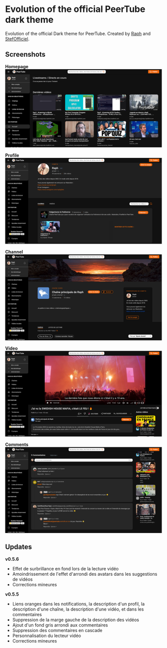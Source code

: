 # Evolution of the official PeerTube dark theme

Evolution of the official Dark theme for PeerTube.
Created by [Raph](https://tooter.social/@raph) and [StefOfficiel](https://mastodon.stefofficiel.me/@stefofficiel).


## Screenshots

**Homepage**
![watch screen](./screens/home.png)

**Profile**
![watch screen](./screens/profile.png)

**Channel**
![watch screen](./screens/channel.png)

**Video**
![watch screen](./screens/video.png)

**Comments**
![watch screen](./screens/comments.png)


## Updates

**v0.5.6**
- Effet de surbrillance en fond lors de la lecture vidéo
- Amoindrissement de l'effet d'arrondi des avatars dans les suggestions de vidéos
- Corrections mineures

**v0.5.5**
- Liens oranges dans les notifications, la description d'un profil, la description d'une chaîne, la description d'une vidéo, et dans les commentaires
- Suppression de la marge gauche de la description des vidéos
- Ajout d'un fond gris arrondi aux commentaires
- Suppression des commentaires en cascade
- Personnalisation du lecteur vidéo
- Corrections mineures